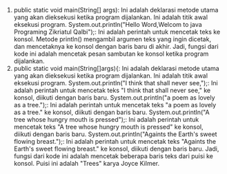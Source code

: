 1. public static void main(String[] args): Ini adalah deklarasi metode utama yang akan dieksekusi ketika program dijalankan. Ini adalah titik awal eksekusi program.
System.out.println("Hello Word,Welcom to java Programing Zikriatul Qalbi");: Ini adalah perintah untuk mencetak teks ke konsol. Metode println() mengambil argumen teks yang ingin dicetak, dan mencetaknya ke konsol dengan baris baru di akhir.
Jadi, fungsi dari kode ini adalah mencetak pesan sambutan ke konsol ketika program dijalankan.
2. public static void main(String[]args){: Ini adalah deklarasi metode utama yang akan dieksekusi ketika program dijalankan. Ini adalah titik awal eksekusi program.
System.out.println("I think that shall never see,");: Ini adalah perintah untuk mencetak teks "I think that shall never see," ke konsol, diikuti dengan baris baru.
System.out.println("a poem as lovely as a tree.");: Ini adalah perintah untuk mencetak teks "a poem as lovely as a tree." ke konsol, diikuti dengan baris baru.
System.out.println("A tree whose hungry mouth is pressed");: Ini adalah perintah untuk mencetak teks "A tree whose hungry mouth is pressed" ke konsol, diikuti dengan baris baru.
System.out.println("Againts the Earth's sweet flowing breast.");: Ini adalah perintah untuk mencetak teks "Againts the Earth's sweet flowing breast." ke konsol, diikuti dengan baris baru.
Jadi, fungsi dari kode ini adalah mencetak beberapa baris teks dari puisi ke konsol. Puisi ini adalah "Trees" karya Joyce Kilmer.
